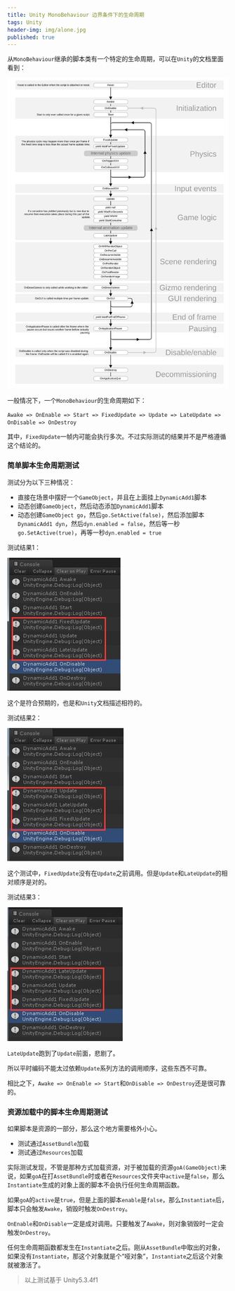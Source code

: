 ```yaml
---
title: Unity MonoBehaviour 边界条件下的生命周期
tags: Unity
header-img: img/alone.jpg
published: true
---
```


从`MonoBehaviour`继承的脚本类有一个特定的生命周期，可以在`Unity`的文档里面看到：

![monobehaviour_flowchart](/post_img/monobehaviour_flowchart.svg)

一般情况下，一个`MonoBehaviour`的生命周期如下：

`Awake => OnEnable => Start => FixedUpdate => Update => LateUpdate => OnDisable => OnDestroy`

其中，`FixedUpdate`一帧内可能会执行多次。不过实际测试的结果并不是严格遵循这个结论的。

### 简单脚本生命周期测试

测试分为以下三种情况：

+ 直接在场景中摆好一个`GameObject`，并且在上面挂上`DynamicAdd1`脚本
+ 动态创建`GameObject`，然后动态添加`DynamicAdd1`脚本
+ 动态创建`GameObject go`，然后`go.SetActive(false)`，然后添加脚本`DynamicAdd1 dyn`，然后`dyn.enabled = false`，然后等一秒`go.SetActive(true)`，再等一秒`dyn.enabled = true`

测试结果1：

![](/post_img/in_scene.jpg)

这个是符合预期的，也是和`Unity`文档描述相符的。

测试结果2：

![](/post_img/dynamic_add_normal.jpg)

这个测试中，`FixedUpdate`没有在`Update`之前调用。但是`Update`和`LateUpdate`的相对顺序是对的。

测试结果3：

![](/post_img/dynamic_add_special.jpg)

`LateUpdate`跑到了`Update`前面，悲剧了。

所以平时编码不能太过依赖`Update`系列方法的调用顺序，这些东西不可靠。

相比之下，`Awake => OnEnable => Start`和`OnDisable => OnDestroy`还是很可靠的。

### 资源加载中的脚本生命周期测试

如果脚本是资源的一部分，那么这个地方需要格外小心。

+ 测试通过`AssetBundle`加载
+ 测试通过`Resources`加载

实际测试发现，不管是那种方式加载资源，对于被加载的资源`goA(GameObject)`来说，如果`goA`在打`AssetBundle`时或者在`Resources`文件夹中`active`是`false`，那么`Instantiate`生成的对象上面的脚本不会执行任何生命周期函数。

如果`goA`的`active`是`true`，但是上面的脚本`enable`是`false`，那么`Instantiate`后，脚本只会触发`Awake`，销毁时触发`OnDestroy`。

`OnEnable`和`OnDisable`一定是成对调用。只要触发了`Awake`，则对象销毁时一定会触发`OnDestroy`。

任何生命周期函数都发生在`Instantiate`之后。刚从`AssetBundle`中取出的对象，如果没有`Instantiate`，那这个对象就是个“哑对象”，`Instantiate`之后这个对象就被激活了。

> 以上测试基于 Unity5.3.4f1

